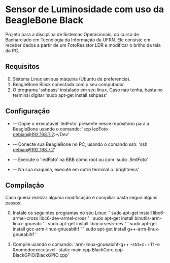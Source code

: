 Sensor de Luminosidade com uso da BeagleBone Black
=============

Projeto para a disciplina de Sistemas Operacionais, do curso de Bacharelado em Tecnologia da Informação da UFRN.
Ele consiste em receber dados a partir de um FotoResistor LDR e modificar o brilho da tela do PC.

Requisitos
-------

0. Sistema Linux em sua máquina (Ubuntu de preferencia).
0. BeagleBone Black conectada com o seu computador
0. O programa 'sshpass' instalado em seu linux. Caso nao tenha, basta no terminal digitar 'sudo apt-get install sshpass'

Configuração
-----------
* -- Copie o executavel 'ledFoto' presente nesse repositório para a BeagleBone usando o comando: 'scp ledFoto debian@192.168.7.2:~/Dev' 

* -- Conecte sua BeagleBone no PC, usando o comando ssh: 'ssh debian@192.168.7.2'
* -- Execute o 'ledFoto' na BBB como root ou com 'sudo ./ledFoto'
* -- Na sua maquina, execute em outro terminal o 'brightness'


Compilação
-----
Caso queria realizar alguma modificação e compiliar basta seguir alguns passos:

0. Instale os seguintes programas no seu Linux: 
' sudo apt-get install libc6-armel-cross libc6-dev-armel-cross '
' sudo apt-get install binutils-arm-linux-gnueabi '
' sudo apt-get install libncurses5-dev '
' sudo apt-get install gcc-arm-linux-gnueabihf '
' sudo apt-get install g++-arm-linux-gnueabihf '

0. Compile usando o comando:
'arm-linux-gnueabihf-g++ -std=c++11 -o &nomedoexecutavel -static main.cpp BlackCore.cpp BlackGPIO/BlackGPIO.cpp'

